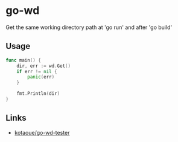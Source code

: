 # go-wd
Get the same working directory path at 'go run' and after 'go build'

## Usage
```Go
func main() {
	dir, err := wd.Get()
	if err != nil {
		panic(err)
	}

	fmt.Println(dir)
}
```

## Links
* [kotaoue/go-wd-tester](https://github.com/kotaoue/go-wd-tester)